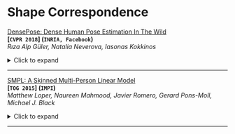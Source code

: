 # Shape Correspondence



<span id="DensePose"></span>
[DensePose: Dense Human Pose Estimation In The Wild](https://arxiv.org/pdf/1802.00434.pdf)  
**[`CVPR 2018`] (`INRIA, Facebook`)**  
*Rıza Alp Güler, Natalia Neverova, Iasonas Kokkinos*

<details><summary>Click to expand</summary>

> Summary

establish dense correspondences from 2D images to surface-based representations of human body



> Details

UV mapping: 



Two-stage annotation process 

> Evaluation Measures

- Pointwise evaluation: Ratio of Correct Point (RCP)

  correct if geodesic distance is below a threshold. a curve $f(t)$. evaluate the area under the AUC.

- geodesic point similarity (GPS). inspired by object keypoint similarity (OKS)



Predict dense correspondences between image pixels and surface points through a fully-convolutional network.



> Training process





</p></details>

---

<span id="SMPL"></span>
[SMPL: A Skinned Multi-Person Linear Model](https://dl.acm.org/doi/pdf/10.1145/2816795.2818013)  
**[`TOG 2015`] (`IMPI`)**  
*Matthew Loper, Naureen Mahmood, Javier Romero, Gerard Pons-Moll, Michael J. Black*

<details><summary>Click to expand</summary>

> Summary



vertex-based

> Details

**Blend Skinning**

- Linear Blend Skinning (LBS) 线性混合蒙皮，使用最广泛，但是在关节处会产生不真实的变形
- dual-quaternion blend skinning (DQBS) 双四元数混合蒙皮

**Rigging**

​	building the relation between vertex and skeletal point

**Blend shapes**

​	the deformation of the base shape



**SMPL model**



N = 6839 vertices

K = 23 joints

pose parameter $\theta$

shape parameter $\beta$



</p></details>

---